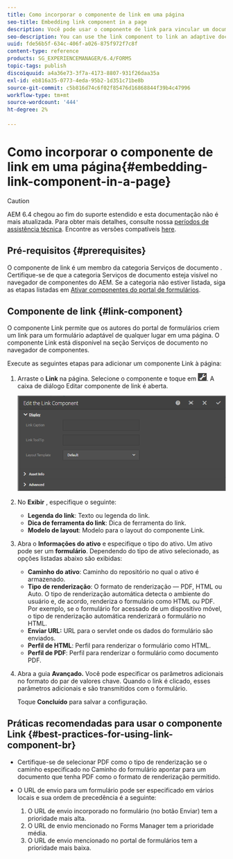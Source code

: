```yaml
---
title: Como incorporar o componente de link em uma página
seo-title: Embedding link component in a page
description: Você pode usar o componente de link para vincular um documento adaptável ou um formulário adaptável de qualquer página.
seo-description: You can use the link component to link an adaptive document or an adaptive form from any page.
uuid: fde56b5f-634c-406f-a026-875f972f7c8f
content-type: reference
products: SG_EXPERIENCEMANAGER/6.4/FORMS
topic-tags: publish
discoiquuid: a4a36e73-3f7a-4173-8807-931f26daa35a
exl-id: eb816a35-0773-4eda-95b2-1d351c71be8b
source-git-commit: c5b816d74c6f02f85476d16868844f39b4c47996
workflow-type: tm+mt
source-wordcount: '444'
ht-degree: 2%

---
```


# Como incorporar o componente de link em uma página{#embedding-link-component-in-a-page}

>[!CAUTION]
>
>AEM 6.4 chegou ao fim do suporte estendido e esta documentação não é mais atualizada. Para obter mais detalhes, consulte nossa [períodos de assistência técnica](https://helpx.adobe.com/br/support/programs/eol-matrix.html). Encontre as versões compatíveis [here](https://experienceleague.adobe.com/docs/).

## Pré-requisitos {#prerequisites}

O componente de link é um membro da categoria Serviços de documento . Certifique-se de que a categoria Serviços de documento esteja visível no navegador de componentes do AEM. Se a categoria não estiver listada, siga as etapas listadas em [Ativar componentes do portal de formulários](/help/forms/using/enabling-forms-portal-components.md).

## Componente de link {#link-component}

O componente Link permite que os autores do portal de formulários criem um link para um formulário adaptável de qualquer lugar em uma página. O componente Link está disponível na seção Serviços de documento no navegador de componentes.

Execute as seguintes etapas para adicionar um componente Link à página:

1. Arraste o **Link** na página. Selecione o componente e toque em ![cmppr](assets/cmppr.png). A caixa de diálogo Editar componente de link é aberta.

   ![editar-link-componente](assets/edit-link-component.png)

1. No **Exibir** , especifique o seguinte:

   * **Legenda do link**: Texto ou legenda do link.
   * **Dica de ferramenta do link**: Dica de ferramenta do link.
   * **Modelo de layout**: Modelo para o layout do componente Link.

1. Abra o **Informações do ativo** e especifique o tipo do ativo. Um ativo pode ser um **formulário**. Dependendo do tipo de ativo selecionado, as opções listadas abaixo são exibidas:

   * **Caminho do ativo**: Caminho do repositório no qual o ativo é armazenado.
   * **Tipo de renderização**: O formato de renderização — PDF, HTML ou Auto. O tipo de renderização automática detecta o ambiente do usuário e, de acordo, renderiza o formulário como HTML ou PDF. Por exemplo, se o formulário for acessado de um dispositivo móvel, o tipo de renderização automática renderizará o formulário no HTML.
   * **Enviar URL:**  URL para o servlet onde os dados do formulário são enviados.
   * **Perfil de HTML**: Perfil para renderizar o formulário como HTML.
   * **Perfil de PDF**: Perfil para renderizar o formulário como documento PDF.

1. Abra a guia **Avançado.** Você pode especificar os parâmetros adicionais no formato do par de valores chave. Quando o link é clicado, esses parâmetros adicionais e são transmitidos com o formulário.

   Toque **Concluído** para salvar a configuração.

## Práticas recomendadas para usar o componente Link {#best-practices-for-using-link-component-br}

* Certifique-se de selecionar PDF como o tipo de renderização se o caminho especificado no Caminho do formulário apontar para um documento que tenha PDF como o formato de renderização permitido.
* O URL de envio para um formulário pode ser especificado em vários locais e sua ordem de precedência é a seguinte:

   1. O URL de envio incorporado no formulário (no botão Enviar) tem a prioridade mais alta.
   1. O URL de envio mencionado no Forms Manager tem a prioridade média.
   1. O URL de envio mencionado no portal de formulários tem a prioridade mais baixa.
